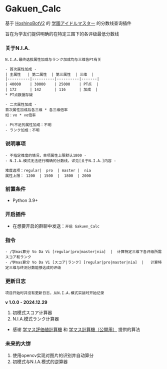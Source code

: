 # Gakuen_Calc

基于 [HoshinoBotV2](https://github.com/Ice-Cirno/HoshinoBot) 的 [学園アイドルマスター](https://gakuen.idolmaster-official.jp/) 的分数线查询插件

旨在为学友们提供明确的在特定三围下的各评级最低分数线

### 关于N.I.A.
```
N.I.A.最终选拔属性加成与ランク加成均与三维各Pt有关

- 首次属性加成 -
| 主属性   | 第二属性  | 第三属性  | 三维  |
|----------|----------|----------|-------|
| 40000    | 30000    | 25000    | PT点  |
| 172      | 142      | 116      | 加成  |
* PT点数据存疑

- 二次属性加成 -
首次属性加成后各三维 * 各三维倍率
如：vo * vo倍率

- Pt不足的属性加成：不明
- ランク加成：不明
```
### 说明事项
```
- 不指定难度的情况，单项属性上限默认1800 -
- N.I.A.模式无法进行精确的分数线，详见[关于N.I.A.]内容 -

难度选项：regular|  pro  | master |  nia
属性上限： 1200  | 1500  |  1800  | 2000
```
### 前置条件

- Python 3.9+

### 开启插件

- 在想要开启的群聊中发送：```开启 Gakuen_Calc```

### 指令
```
- /学mas算分 Vo Da Vi [regular|pro|master|nia]  |  计算特定三维下各评级所需スコア和ランク
- /学mas算分 Vo Da Vi [スコア|ランク] [regular|pro|master|nia]  |   计算特定三维与终测分数能够达成的评级
```
### 更新日志

`项目开始时并没有更新日志，从N.I.A.模式实装时开始记录`

**v 1.0.0 - 2024.12.29**
1. 初模式スコア计算器
2. N.I.A.模式ランク计算器
- 感谢 [学マス評価値計算機](https://gkms-calc.netlify.app/) 和 
[学マス計算機（公開用）](https://docs.google.com/spreadsheets/d/1eEdzfHGi7iXpohR-UHr5-W1z7PcYBqQr8OAV7gcvhR8/edit?gid=0#gid=0)
 提供的算法

### 未来的大饼

1. 使用opencv实现对图片的识别并自动算分
2. 初模式与N.I.A.模式的逆算器